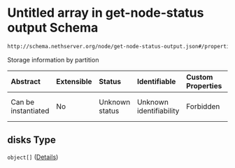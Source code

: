 # Untitled array in get-node-status output Schema

```txt
http://schema.nethserver.org/node/get-node-status-output.json#/properties/disks
```

Storage information by partition

| Abstract            | Extensible | Status         | Identifiable            | Custom Properties | Additional Properties | Access Restrictions | Defined In                                                                               |
| :------------------ | :--------- | :------------- | :---------------------- | :---------------- | :-------------------- | :------------------ | :--------------------------------------------------------------------------------------- |
| Can be instantiated | No         | Unknown status | Unknown identifiability | Forbidden         | Allowed               | none                | [get-node-status-output.json\*](node/get-node-status-output.json "open original schema") |

## disks Type

`object[]` ([Details](get-node-status-output-properties-disks-items.md))
